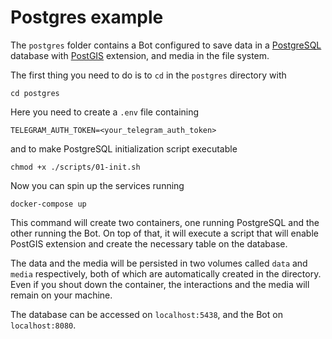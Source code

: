 # Postgres example

The `postgres` folder contains a Bot configured to save data in a [PostgreSQL](https://www.postgresql.org/) database
with [PostGIS](https://postgis.net/) extension, and media in the file system.

The first thing you need to do is to `cd` in the `postgres` directory with
```shell
cd postgres
```

Here you need to create a `.env` file containing
```dotenv
TELEGRAM_AUTH_TOKEN=<your_telegram_auth_token>
```

and to make PostgreSQL initialization script executable
```shell
chmod +x ./scripts/01-init.sh 
```

Now you can spin up the services running
```shell
docker-compose up
```

This command will create two containers, one running PostgreSQL and the other running the Bot. On top of that, it will
execute a script that will enable PostGIS extension and create the necessary table on the database.

The data and the media will be persisted in two volumes called `data` and `media` respectively, both of which are automatically
created in the directory. Even if you shout down the container, the interactions and the media will remain on your machine.

The database can be accessed on `localhost:5438`, and the Bot on `localhost:8080`.
